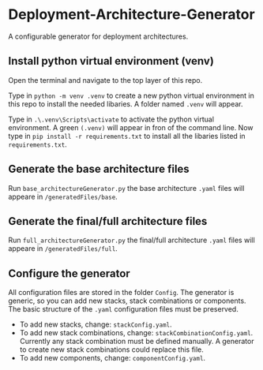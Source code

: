 # Deployment-Architecture-Generator
A configurable generator for deployment architectures.


## Install python virtual environment (venv)
Open the terminal and navigate to the top layer of this repo. 

Type in ```python -m venv .venv``` to create a new python virtual environment in this repo to install the needed libaries. A folder named ```.venv``` will appear.

Type in ```.\.venv\Scripts\activate``` to activate the python virtual environment. A green ```(.venv)``` will appear in fron of the command line. Now type in ```pip install -r requirements.txt``` to install all the libaries listed in ```requirements.txt```.

## Generate the base architecture files
Run ```base_architectureGenerator.py``` the base architecture ```.yaml``` files will appeare in ```/generatedFiles/base```.

## Generate the final/full architecture files
Run ```full_architectureGenerator.py``` the final/full architecture ```.yaml``` files will appeare in ```/generatedFiles/full```.

## Configure the generator
All configuration files are stored in the folder ```Config```. The generator is generic, so you can add new stacks, stack combinations or components. The basic structure of the ```.yaml``` configuration files must be preserved.

- To add new stacks, change: ```stackConfig.yaml```.
- To add new stack combinations, change: ```stackCombinationConfig.yaml```. Currently any stack combination must be defined manually. A generator to create new stack combinations could replace this file.
- To add new components, change: ```componentConfig.yaml```.